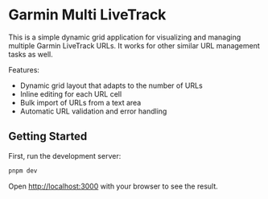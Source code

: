 # Garmin Multi LiveTrack

This is a simple dynamic grid application for visualizing and managing multiple Garmin LiveTrack URLs. It works for other similar URL management tasks as well.

Features:

- Dynamic grid layout that adapts to the number of URLs
- Inline editing for each URL cell
- Bulk import of URLs from a text area
- Automatic URL validation and error handling

## Getting Started

First, run the development server:

```bash
pnpm dev
```

Open [http://localhost:3000](http://localhost:3000) with your browser to see the result.
